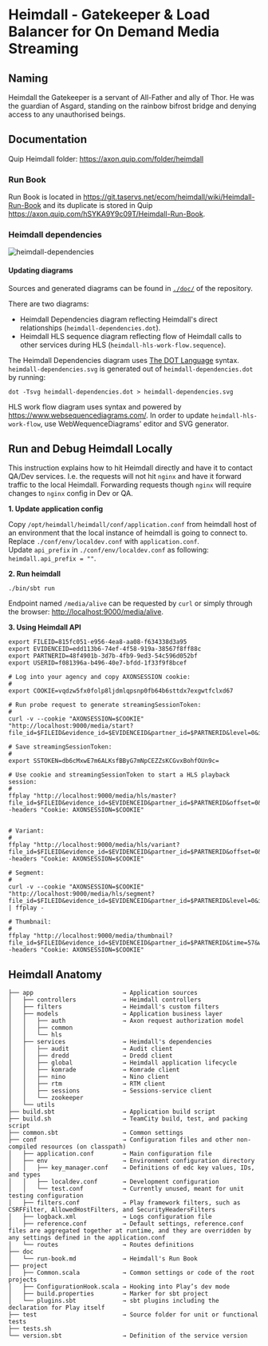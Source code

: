 # Heimdall - Gatekeeper &amp; Load Balancer for On Demand Media Streaming

## Naming
Heimdall the Gatekeeper is a servant of All-Father and ally of Thor. He was the guardian of Asgard, standing on the rainbow bifrost bridge and denying access to any unauthorised beings.

## Documentation

Quip Heimdall folder: https://axon.quip.com/folder/heimdall

### Run Book

Run Book is located in https://git.taservs.net/ecom/heimdall/wiki/Heimdall-Run-Book and its duplicate is stored in Quip https://axon.quip.com/hSYKA9Y9c09T/Heimdall-Run-Book.

### Heimdall dependencies

![heimdall-dependencies](https://git.taservs.net/ecom/heimdall/blob/master/doc/heimdall-dependencies.svg)

#### Updating diagrams

Sources and generated diagrams can be found in [`./doc/`](https://git.taservs.net/ecom/heimdall/tree/master/doc) of the repository.<br/>

There are two diagrams:
* Heimdall Dependencies diagram reflecting Heimdall's direct relationships (`heimdall-dependencies.dot`).
* Heimdall HLS sequence diagram reflecting flow of Heimdall calls to other services during HLS (`heimdall-hls-work-flow.sequence`).

The Heimdall Dependencies diagram uses [The DOT Language](https://www.graphviz.org/doc/info/lang.html) syntax.<br/>
 `heimdall-dependencies.svg` is generated out of `heimdall-dependencies.dot` by running:
```
dot -Tsvg heimdall-dependencies.dot > heimdall-dependencies.svg
``` 

HLS work flow diagram uses syntax and powered by https://www.websequencediagrams.com/. 
In order to update `heimdall-hls-work-flow`, use WebWequenceDiagrams' editor and SVG generator.

## Run and Debug Heimdall Locally

This instruction explains how to hit Heimdall directly and have it to contact QA/Dev services.
I.e. the requests will not hit `nginx` and have it forward traffic to the local Heimdall.
Forwarding requests though `nginx` will require changes to `nginx` config in Dev or QA.

**1. Update application config**

Copy `/opt/heimdall/heimdall/conf/application.conf` from heimdall host of an environment that the local 
instance of heimdall is going to connect to.<br/>
Replace `./conf/env/localdev.conf` with `application.conf`.<br/>
Update `api_prefix` in `./conf/env/localdev.conf` as following: `heimdall.api_prefix = ""`.

**2. Run heimdall**

```
./bin/sbt run
```
Endpoint named `/media/alive` can be requested by `curl` or simply through the browser: <http://localhost:9000/media/alive>.

**3. Using Heimdall API**

```
export FILEID=815fc051-e956-4ea8-aa08-f634338d3a95
export EVIDENCEID=edd113b6-74ef-4f58-919a-38567f8ff88c
export PARTNERID=48f4901b-3d7b-4fb9-9ed3-54c596d052bf
export USERID=f081396a-b496-40e7-bfdd-1f33f9f8bcef

# Log into your agency and copy AXONSESSION cookie:
#
export COOKIE=vqdzw5fx0folp8ljdmlqpsnp0fb64b6sttdx7exgwtfclxd67

# Run probe request to generate streamingSessionToken: 
#
curl -v --cookie "AXONSESSION=$COOKIE" "http://localhost:9000/media/start?file_id=$FILEID&evidence_id=$EVIDENCEID&partner_id=$PARTNERID&level=0&index=0&offset=0"

# Save streamingSessionToken:
#
export SSTOKEN=db6cMxwE7m6ALKsfBByG7mNpCEZZsKCGvxBohfOUn9c=

# Use cookie and streamingSessionToken to start a HLS playback session:
#
ffplay "http://localhost:9000/media/hls/master?file_id=$FILEID&evidence_id=$EVIDENCEID&partner_id=$PARTNERID&offset=0&streamingSessionToken=$SSTOKEN" -headers "Cookie: AXONSESSION=$COOKIE"


# Variant:
#
ffplay "http://localhost:9000/media/hls/variant?file_id=$FILEID&evidence_id=$EVIDENCEID&partner_id=$PARTNERID&offset=0&level=0&streamingSessionToken=$SSTOKEN" -headers "Cookie: AXONSESSION=$COOKIE"

# Segment:
#
curl -v --cookie "AXONSESSION=$COOKIE" "http://localhost:9000/media/hls/segment?file_id=$FILEID&evidence_id=$EVIDENCEID&partner_id=$PARTNERID&level=0&index=0&offset=0&start=0&fast=1&label=AWESOME_LABEL&streamingSessionToken=$SSTOKEN" | ffplay -

# Thumbnail:
#
ffplay "http://localhost:9000/media/thumbnail?file_id=$FILEID&evidence_id=$EVIDENCEID&partner_id=$PARTNERID&time=57&width=120&height=52&autorotate=true&streamingSessionToken=$SSTOKEN" -headers "Cookie: AXONSESSION=$COOKIE"

```

## Heimdall Anatomy
```
├── app                         → Application sources
│   ├── controllers             → Heimdall controllers
│   ├── filters                 → Heimdall's custom filters 
│   ├── models                  → Application business layer
│   │   ├── auth                → Axon request authorization model
│   │   ├── common
│   │   └── hls
│   ├── services                → Heimdall's dependencies 
│   │   ├── audit               → Audit client
│   │   ├── dredd               → Dredd client
│   │   ├── global              → Heimdall application lifecycle
│   │   ├── komrade             → Komrade client
│   │   ├── nino                → Nino client
│   │   ├── rtm                 → RTM client
│   │   ├── sessions            → Sessions-service client 
│   │   └── zookeeper
│   └── utils
├── build.sbt                   → Application build script
├── build.sh                    → TeamCity build, test, and packing script
├── common.sbt                  → Common settings
├── conf                        → Configuration files and other non-compiled resources (on classpath)
│   ├── application.conf        → Main configuration file
│   ├── env                     → Environment configuration directory
│   │   ├── key_manager.conf    → Definitions of edc key values, IDs, and types
│   │   ├── localdev.conf       → Development configuration
│   │   └── test.conf           → Currently unused, meant for unit testing configuration
│   ├── filters.conf            → Play framework filters, such as CSRFFilter, AllowedHostFilters, and SecurityHeadersFilters
│   ├── logback.xml             → Logs configuration file
│   ├── reference.conf          → Default settings, reference.conf files are aggregated together at runtime, and they are overridden by any settings defined in the application.conf
│   └── routes                  → Routes definitions
├── doc
│   └── run-book.md             → Heimdall's Run Book
├── project
│   ├── Common.scala            → Common settings or code of the root projects
│   ├── ConfigurationHook.scala → Hooking into Play’s dev mode
│   ├── build.properties        → Marker for sbt project
│   └── plugins.sbt             → sbt plugins including the declaration for Play itself
├── test                        → Source folder for unit or functional tests
├── tests.sh
└── version.sbt                 → Definition of the service version
```
